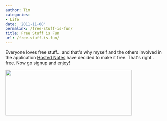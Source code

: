 ```yaml
---
author: Tim
categories:
- Life
date: '2011-11-08'
permalink: /free-stuff-is-fun/
title: Free Stuff is Fun
url: /free-stuff-is-fun/
---
```


Everyone loves free stuff&#8230; and that's why myself and the others involved in the application [Hosted Notes][1] have decided to make it free. That's right.. free. Now go signup and enjoy!

[<img class="size-full wp-image-203 alignnone" title="logo" src="http://timw.co/wp-content/uploads/2011/11/logo.png" alt="" width="404" height="146" />][1]

 [1]: http://www.hostednotes.com/
 
